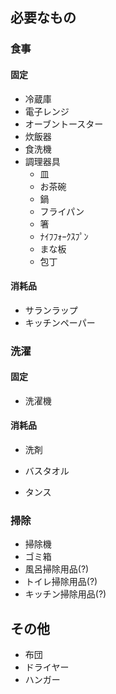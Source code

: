 ## 必要なもの

### 食事

#### 固定
- 冷蔵庫
- 電子レンジ
- オーブントースター
- 炊飯器
- 食洗機
- 調理器具
	- 皿
	- お茶碗
	- 鍋
	- フライパン
	- 箸
	- ﾅｲﾌﾌｫｰｸｽﾌﾟﾝ
	- まな板
	- 包丁

#### 消耗品
- サランラップ
- キッチンペーパー

### 洗濯

#### 固定
- 洗濯機

#### 消耗品
- 洗剤

- バスタオル
- タンス

### 掃除
- 掃除機
- ゴミ箱
- 風呂掃除用品(?)
- トイレ掃除用品(?)
- キッチン掃除用品(?)

## その他
- 布団
- ドライヤー
- ハンガー
